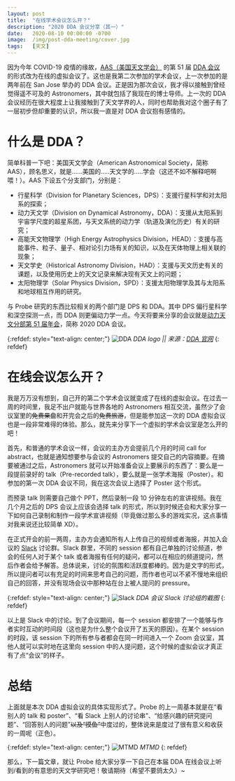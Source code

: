 ```yaml
---
layout: post
title:  "在线学术会议怎么开？"
description: "2020 DDA 会议分享（其一）"
date:   2020-08-10 00:00:00 -0700
image:  /img/post-dda-meeting/cover.jpg
tags:   [天文]
---
```


因为今年 COVID-19 疫情的缘故，[AAS（美国天文学会）](https://aas.org/) 的第 51 届 [DDA 会议](https://dda.aas.org/meetings/2020) 的形式改为在线的虚拟会议了。这也是我第二次参加的学术会议，上一次参加的是两年前在 San Jose 举办的 DDA 会议。正是因为那次会议，我才得以接触到曾经觉得遥不可及的 Astronomers，其中就包括了我现在的博士导师。上一次的 DDA 会议经历在很大程度上让我接触到了天文学界的人，同时也帮助我对这个圈子有了一层初步但却重要的认识，所以我一直是对 DDA 会议抱有感情的。

# 什么是 DDA？

简单科普一下吧：美国天文学会（American Astronomical Society，简称 AAS），顾名思义，就是......美国的.....天文学的.....学会（这还不如不解释吧啊喂！）。AAS 下设五个分支部门，分别是：

* 行星科学（Division for Planetary Sciences，DPS）：支援行星科学和对太阳系的探索；
* 动力天文学（Division on Dynamical Astronomy，DDA）：支援从太阳系到宇宙学尺度的超星系团，与天文系统的动力学（轨道及演化历史）有关的研究；
* 高能天文物理学（High Energy Astrophysics Division，HEAD）：支援与高能事件、粒子、量子、相对论引力场有关的知识，以及在天体物理上相关联的现象；
* 天文学史（Historical Astronomy Division，HAD）：支援与天文历史有关的课题，以及使用历史上的天文记录来解决现有天文上的问题；
* 太阳物理学（Solar Physics Division，SPD）：支援太阳物理学及其与太阳系和地球相互作用的研究。

与 Probe 研究的东西比较相关的两个部门是 DPS 和 DDA。其中 DPS 偏行星科学和深空探测一点，而 DDA 则更偏动力学一点。今天将要来分享的会议就是[动力天文分部第 51 届年会]((https://dda.aas.org/meetings/2020))，简称 2020 DDA 会议。

{:refdef: style="text-align: center;"}
![DDA]({{site.baseurl}}/img/post-dda-meeting/dda_1.gif)
*DDA logo || 来源：[DDA 官网](https://dda.aas.org/)*
{: refdef}

# 在线会议怎么开？

我是万万没有想到，自己开的第二个学术会议就变成了在线的虚拟会议。在过去一周的时间里，我足不出户就能与世界各地的 Astronomers 相互交流，虽然少了会议室里的~~免费果盘~~和开完会之后的~~免费旅游~~，但是能参加这一次的 DDA 虚拟会议也是一段非常难得的体验。那么，就先来分享下一个虚拟的学术会议室是怎么开的吧！

首先，和普通的学术会议一样，会议的主办方会提前几个月的时间 call for abstract，也就是通知想要参与会议的 Astronomers 提交自己的内容摘要。在摘要被通过之后，Astronomers 就可以开始准备会议上要展示的东西了：要么是一段提前录好的 talk（Pre-recorded talk），要么就是一张学术海报（Poster）。和参加的第一次 DDA 会议不同，我在这次会议上选择了 Poster 这个形式。

而预录 talk 则需要自己做个 PPT，然后录制一段 10 分钟左右的宣讲视频。我在几个月之后的 DPS 会议上应该会选择 talk 的形式，所以到时候还会和大家分享一下如何自己录制和制作一段学术宣讲视频（毕竟做过那么多的游戏实况，这点事情对我来说还比较简单 XD）。

在正式开会的前一两周，主办方会通知所有人上传自己的视频或者海报，并加入会议的 [Slack](https://slack.com/) 讨论群。Slack 群里，不同的 session 都有自己单独的讨论频道，参会的任何人对于某个 talk 或者海报有任何的疑问，都可以在相应的频道提问，然后作者会给予解答。总体说来，讨论的氛围和活跃度都棒的。因为是文字的形式，所以提问者可以有充足的时间来思考自己的问题，而作者也可以不紧不慢地来组织自己的回答，并没有现场会议中那种站在台上被人提问的 pressure。

{:refdef: style="text-align: center;"}
![Slack]({{site.baseurl}}/img/post-dda-meeting/slack.png)
*DDA 会议 Slack 讨论组的截图*
{: refdef}

以上是 Slack 中的讨论。到了会议期间，每一个 session 都安排了一个能够与作者实时互动的时间段（这也是为什么整个会议开了五天的原因）。在某个 session 的时段，该 session 下的所有参与者都会在同一时间进入一个 Zoom 会议室，其他人就可以实时地在这里向 session 中的人提问题，这个时候的虚拟会议才真正有了点“会议”的样子。

# 总结

上面就是本次 DDA 虚拟会议的具体实现形式了。Probe 的上一周基本就是在“看别人的 talk 和 poster”、“看 Slack 上别人的讨论串”、“给感兴趣的研究提问题”、“回答别人的问题”~~以及“摸鱼”~~中度过的，整体说来是度过了很有意义和收获的一周呢（正色）。

{:refdef: style="text-align: center;"}
![MTMD]({{site.baseurl}}/img/post-dda-meeting/mtmd.png)
*MTMD*
{: refdef}

那么，下一篇文章，就让 Probe 给大家分享一下自己在本届 DDA 在线会议上听到/看到的有意思的天文学研究吧！敬请期待（希望不要鸽太久）~


